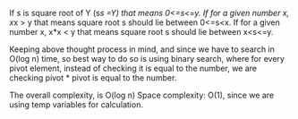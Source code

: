 If s is square root of Y (s*s =Y) that means 0<=s<=y.
If for a given number x, x*x > y that means square root s should lie between 0<=s<x.
If for a given number x, x*x < y that means square root s should lie between x<s<=y.

Keeping above thought process in mind, and since we have to search in O(log n) time,
so best way to do so is using binary search, where for every pivot element, instead of checking
it is equal to  the number, we are checking pivot * pivot is equal to the number.

The overall complexity, is O(log n)
Space complexity: O(1), since we are using temp variables for calculation.
